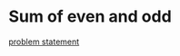 # Sum of even and odd
[problem statement](https://codezen.codingninjas.in/practice/8549/466/sum-of-even-&-odd)